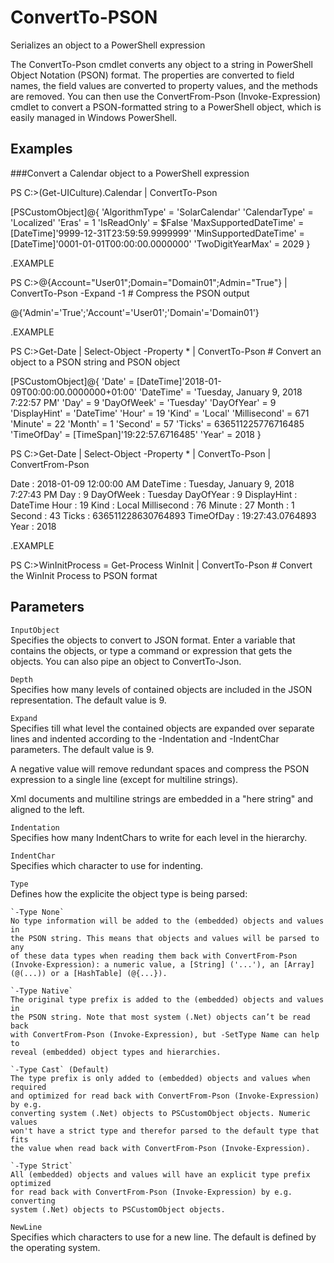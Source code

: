 # ConvertTo-PSON
Serializes an object to a PowerShell expression

The ConvertTo-Pson cmdlet converts any object to a string in PowerShell Object
Notation (PSON) format. The properties are converted to field names, the field
values are converted to property values, and the methods are removed.
You can then use the ConvertFrom-Pson (Invoke-Expression) cmdlet to convert a
PSON-formatted string to a PowerShell object, which is easily managed in
Windows PowerShell.

## Examples

###Convert a Calendar object to a PowerShell expression

PS C:\>(Get-UICulture).Calendar | ConvertTo-Pson

[PSCustomObject]@{
	'AlgorithmType' = 'SolarCalendar'
	'CalendarType' = 'Localized'
	'Eras' = 1
	'IsReadOnly' = $False
	'MaxSupportedDateTime' = [DateTime]'9999-12-31T23:59:59.9999999'
	'MinSupportedDateTime' = [DateTime]'0001-01-01T00:00:00.0000000'
	'TwoDigitYearMax' = 2029
}

.EXAMPLE 

PS C:\>@{Account="User01";Domain="Domain01";Admin="True"} | ConvertTo-Pson -Expand -1	# Compress the PSON output

@{'Admin'='True';'Account'='User01';'Domain'='Domain01'}


.EXAMPLE 

PS C:\>Get-Date | Select-Object -Property * | ConvertTo-Pson	# Convert an object to a PSON string and PSON object

[PSCustomObject]@{
	'Date' = [DateTime]'2018-01-09T00:00:00.0000000+01:00'
	'DateTime' = 'Tuesday, January 9, 2018 7:22:57 PM'
	'Day' = 9
	'DayOfWeek' = 'Tuesday'
	'DayOfYear' = 9
	'DisplayHint' = 'DateTime'
	'Hour' = 19
	'Kind' = 'Local'
	'Millisecond' = 671
	'Minute' = 22
	'Month' = 1
	'Second' = 57
	'Ticks' = 636511225776716485
	'TimeOfDay' = [TimeSpan]'19:22:57.6716485'
	'Year' = 2018
}

PS C:\>Get-Date | Select-Object -Property * | ConvertTo-Pson | ConvertFrom-Pson

Date        : 2018-01-09 12:00:00 AM
DateTime    : Tuesday, January 9, 2018 7:27:43 PM
Day         : 9
DayOfWeek   : Tuesday
DayOfYear   : 9
DisplayHint : DateTime
Hour        : 19
Kind        : Local
Millisecond : 76
Minute      : 27
Month       : 1
Second      : 43
Ticks       : 636511228630764893
TimeOfDay   : 19:27:43.0764893
Year        : 2018

.EXAMPLE 

PS C:\>WinInitProcess = Get-Process WinInit | ConvertTo-Pson	# Convert the WinInit Process to PSON format

## Parameters 

`InputObject`  
Specifies the objects to convert to JSON format. Enter a variable that contains
the objects, or type a command or expression that gets the objects. You can also
pipe an object to ConvertTo-Json.

`Depth`  
Specifies how many levels of contained objects are included in the JSON
representation. The default value is 9.

`Expand`  
Specifies till what level the contained objects are expanded over separate lines
and indented according to the -Indentation and -IndentChar parameters.
The default value is 9.

A negative value will remove redundant spaces and compress the PSON expression to
a single line (except for multiline strings).

Xml documents and multiline strings are embedded in a "here string" and aligned
to the left.

`Indentation`  
Specifies how many IndentChars to write for each level in the hierarchy.

`IndentChar`  
Specifies which character to use for indenting.

`Type`  
Defines how the explicite the object type is being parsed:

	`-Type None`  
	No type information will be added to the (embedded) objects and values in
	the PSON string. This means that objects and values will be parsed to any
	of these data types when reading them back with ConvertFrom-Pson
	(Invoke-Expression): a numeric value, a [String] ('...'), an [Array] 
	(@(...)) or a [HashTable] (@{...}).

	`-Type Native`  
	The original type prefix is added to the (embedded) objects and values in
	the PSON string. Note that most system (.Net) objects can’t be read back
	with ConvertFrom-Pson (Invoke-Expression), but -SetType Name can help to
	reveal (embedded) object types and hierarchies.

	`-Type Cast` (Default)  
	The type prefix is only added to (embedded) objects and values when required
	and optimized for read back with ConvertFrom-Pson (Invoke-Expression) by e.g.
	converting system (.Net) objects to PSCustomObject objects. Numeric values
	won't have a strict type and therefor parsed to the default type that fits
	the value when read back with ConvertFrom-Pson (Invoke-Expression).

	`-Type Strict`
	All (embedded) objects and values will have an explicit type prefix optimized
	for read back with ConvertFrom-Pson (Invoke-Expression) by e.g. converting
	system (.Net) objects to PSCustomObject objects.

`NewLine`  
	Specifies which characters to use for a new line. The default is defined by
	the operating system.

